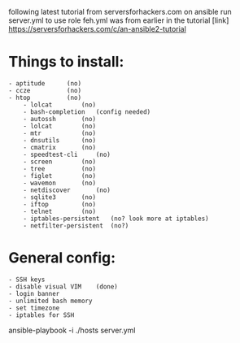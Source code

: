 following latest tutorial from serversforhackers.com on ansible
run server.yml to use role
feh.yml was from earlier in the tutorial
[link] https://serversforhackers.com/c/an-ansible2-tutorial

# Things to install:
	- aptitude 		(no)
	- ccze			(no)
	- htop			(no)
       	- lolcat		(no)
       	- bash-completion	(config needed)
       	- autossh		(no)
       	- lolcat		(no)
       	- mtr			(no)
       	- dnsutils		(no)
       	- cmatrix		(no)
       	- speedtest-cli		(no)
       	- screen		(no)
       	- tree			(no)
       	- figlet		(no)
       	- wavemon		(no)
       	- netdiscover		(no)
       	- sqlite3		(no)
       	- iftop			(no)
       	- telnet		(no)
       	- iptables-persistent	(no? look more at iptables)
       	- netfilter-persistent	(no?)

# General config:
	- SSH keys
	- disable visual VIM 	(done)
	- login banner
	- unlimited bash memory
	- set timezone
	- iptables for SSH

ansible-playbook -i ./hosts server.yml
